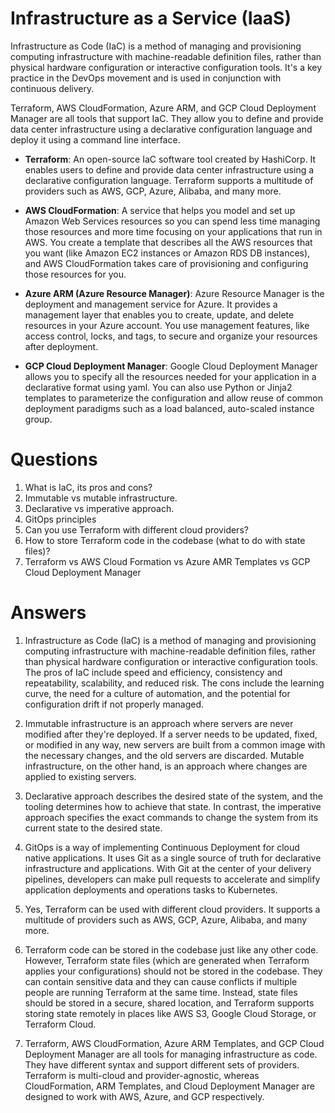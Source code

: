 # Infrastructure as a Service (IaaS)
Infrastructure as Code (IaC) is a method of managing and provisioning computing infrastructure with machine-readable definition files, rather than physical hardware configuration or interactive configuration tools. It's a key practice in the DevOps movement and is used in conjunction with continuous delivery.

Terraform, AWS CloudFormation, Azure ARM, and GCP Cloud Deployment Manager are all tools that support IaC. They allow you to define and provide data center infrastructure using a declarative configuration language and deploy it using a command line interface.

- **Terraform**: An open-source IaC software tool created by HashiCorp. It enables users to define and provide data center infrastructure using a declarative configuration language. Terraform supports a multitude of providers such as AWS, GCP, Azure, Alibaba, and many more.

- **AWS CloudFormation**: A service that helps you model and set up Amazon Web Services resources so you can spend less time managing those resources and more time focusing on your applications that run in AWS. You create a template that describes all the AWS resources that you want (like Amazon EC2 instances or Amazon RDS DB instances), and AWS CloudFormation takes care of provisioning and configuring those resources for you.

- **Azure ARM (Azure Resource Manager)**: Azure Resource Manager is the deployment and management service for Azure. It provides a management layer that enables you to create, update, and delete resources in your Azure account. You use management features, like access control, locks, and tags, to secure and organize your resources after deployment.

- **GCP Cloud Deployment Manager**: Google Cloud Deployment Manager allows you to specify all the resources needed for your application in a declarative format using yaml. You can also use Python or Jinja2 templates to parameterize the configuration and allow reuse of common deployment paradigms such as a load balanced, auto-scaled instance group.
# Questions
1. What is IaC, its pros and cons?
2. Immutable vs  mutable infrastructure.
3. Declarative vs imperative approach.
4. GitOps principles
5. Can you use Terraform with different cloud providers?
6. How to store Terraform code in the codebase (what to do with state files)?
7. Terraform vs AWS Cloud Formation vs Azure AMR Templates vs GCP Cloud Deployment Manager
# Answers
1. Infrastructure as Code (IaC) is a method of managing and provisioning computing infrastructure with machine-readable definition files, rather than physical hardware configuration or interactive configuration tools. The pros of IaC include speed and efficiency, consistency and repeatability, scalability, and reduced risk. The cons include the learning curve, the need for a culture of automation, and the potential for configuration drift if not properly managed.

2. Immutable infrastructure is an approach where servers are never modified after they're deployed. If a server needs to be updated, fixed, or modified in any way, new servers are built from a common image with the necessary changes, and the old servers are discarded. Mutable infrastructure, on the other hand, is an approach where changes are applied to existing servers.

3. Declarative approach describes the desired state of the system, and the tooling determines how to achieve that state. In contrast, the imperative approach specifies the exact commands to change the system from its current state to the desired state.

4. GitOps is a way of implementing Continuous Deployment for cloud native applications. It uses Git as a single source of truth for declarative infrastructure and applications. With Git at the center of your delivery pipelines, developers can make pull requests to accelerate and simplify application deployments and operations tasks to Kubernetes.

5. Yes, Terraform can be used with different cloud providers. It supports a multitude of providers such as AWS, GCP, Azure, Alibaba, and many more.

6. Terraform code can be stored in the codebase just like any other code. However, Terraform state files (which are generated when Terraform applies your configurations) should not be stored in the codebase. They can contain sensitive data and they can cause conflicts if multiple people are running Terraform at the same time. Instead, state files should be stored in a secure, shared location, and Terraform supports storing state remotely in places like AWS S3, Google Cloud Storage, or Terraform Cloud.

7. Terraform, AWS CloudFormation, Azure ARM Templates, and GCP Cloud Deployment Manager are all tools for managing infrastructure as code. They have different syntax and support different sets of providers. Terraform is multi-cloud and provider-agnostic, whereas CloudFormation, ARM Templates, and Cloud Deployment Manager are designed to work with AWS, Azure, and GCP respectively.